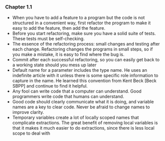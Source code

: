 ### Chapter 1.1

- When you have to add a feature to a program but the code is not structured in a convenient way, first refactor the program to make it easy to add the feature, then add the feature.
- Before you start refactoring, make sure you have a solid suite of tests. These tests must be self-checking.
- The essence of the refactoring process: small changes and testing after each change. Refactoring changes the programs in small steps, so if you make a mistake, it is easy to find where the bug is.
- Commit after each successful refactoring, so you can easily get back to a working state should you mess up later
- Default name for a parameter includes the type name. He uses an indefinite article with it unless there is some specific role information to capture in the name. He learned this convention from Kent Beck [Beck SBPP] and continue to find it helpful.
- Any fool can write code that a computer can understand. Good programmers write code that humans can understand.
- Good code should clearly communicate what it is doing, and variable names are a key to clear code. Never be afraid to change names to improve clarity.
- Temporary variables create a lot of locally scoped names that complicate extractions. The great benefit of removing local variables is that it makes it much easier to do extractions, since there is less local scope to deal with


